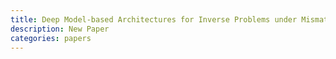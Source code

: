 ```yaml
---
title: Deep Model-based Architectures for Inverse Problems under Mismatched Prior paper is out!
description: New Paper
categories: papers
---
```


